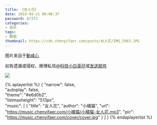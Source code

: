 ```yaml
---
title: 《女人花》
date: 2019-04-21 00:06:37
password: 67373
categories:
- 音乐
tags:
- 翻唱
thumbnail: https://cdn.chenyifaer.com/posts/女人花/IMG_5963.JPG
---
```



图片来自于<a href="https://weibo.com/u/1806223850" target="_blank">動咸心</a>

如有遗漏或侵权，微博私信@<a href="https://weibo.com/kjxbyz" target="_blank">科技小白英仔</a>或<a href="mailto:me@chenyifaer.com" target="_blank">发送邮件</a>

![](https://cdn.chenyifaer.com/posts/女人花/IMG_5963.JPG)

<!--more-->

{% aplayerlist %}
{
    "narrow": false,                          
    "autoplay": false,                         
    "theme": "#e6d0b2",	  
    "listmaxheight": "513px",                    
    "music": [
        {
            "title": "女人花",
            "author": "小橘猫",
            "url": "https://music.chenyifaer.com/小橘猫/小橘猫-女人花.mp3",
            "pic": "https://music.chenyifaer.com/cover/cover.jpg"
        }
    ]
}
{% endaplayerlist %}
